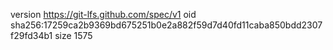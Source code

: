 version https://git-lfs.github.com/spec/v1
oid sha256:17259ca2b9369bd675251b0e2a882f59d7d40fd11caba850bdd2307f29fd34b1
size 1575
